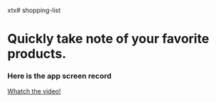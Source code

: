 xtx# shopping-list
 
# Quickly take note of your favorite products.

### Here is the app screen record
[Whatch the video!](https://www.youtube.com/shorts/fInPL6f3pgc)
